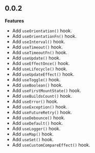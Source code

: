 ## 0.0.2

**Features**
- Add `useOrientation()` hook.
- Add `useOrientationFn()` hook.
- Add `useInterval()` hook.
- Add `useTimeout()` hook.
- Add `useTimeoutFn()` hook.
- Add `useUpdate()` hook.
- Add `useEffectOnce()` hook.
- Add `useLifecycle()` hook.
- Add `useUpdateEffect()` hook.
- Add `useToggle()` hook.
- Add `useBoolean()` hook.
- Add `useFirstMountState()` hook.
- Add `useBuildsCount()` hook.
- Add `useError()` hook.
- Add `useException()` hook.
- Add `useFutureRetry()` hook.
- Add `useDebounce()` hook.
- Add `useDefault()` hook.
- Add `useLogger()` hook.
- Add `useMap()` hook.
- Add `useSet()` hook.
- Add `useCustomCompareEffect()` hook.
